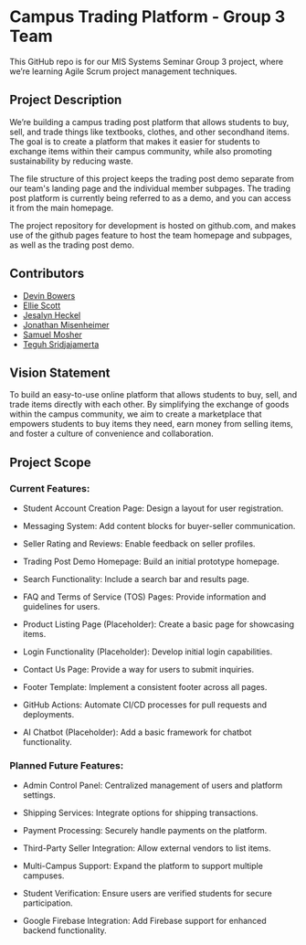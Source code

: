 # Campus Trading Platform - Group 3 Team

This GitHub repo is for our MIS Systems Seminar Group 3 project, where we’re learning Agile Scrum project management techniques.

## Project Description

We’re building a campus trading post platform that allows students to buy, sell, and trade things like textbooks, clothes, and other secondhand items. The goal is to create a platform that makes it easier for students to exchange items within their campus community, while also promoting sustainability by reducing waste.

The file structure of this project keeps the trading post demo separate from our team's landing page and the individual member subpages. The trading post platform is currently being referred to as a demo, and you can access it from the main homepage.

The project repository for development is hosted on github.com, and makes use of the github pages feature to host the team homepage and subpages, as well as the trading post demo. 
## Contributors
- [Devin Bowers](https://mis-group3-project-systemseminar.github.io/campus-trading-platform-group-3-team/team/devin.html)
- [Ellie Scott](https://mis-group3-project-systemseminar.github.io/campus-trading-platform-group-3-team/team/ellie.html)
- [Jesalyn Heckel](https://mis-group3-project-systemseminar.github.io/campus-trading-platform-group-3-team/team/jessalyn.html)
- [Jonathan Misenheimer](https://mis-group3-project-systemseminar.github.io/campus-trading-platform-group-3-team/team/jonathan.html)
- [Samuel Mosher](https://mis-group3-project-systemseminar.github.io/campus-trading-platform-group-3-team/team/sam.html)
- [Teguh Sridjajamerta](https://mis-group3-project-systemseminar.github.io/campus-trading-platform-group-3-team/team/teguh.html)
  
## Vision Statement

To build an easy-to-use online platform that allows students to buy, sell, and trade items directly with each other. By simplifying the exchange of goods within the campus community, we aim to create a marketplace that empowers students to buy items they need, earn money from selling items, and foster a culture of convenience and collaboration.

## Project Scope
### Current Features:

*   Student Account Creation Page: Design a layout for user registration.
    
*   Messaging System: Add content blocks for buyer-seller communication.
    
*   Seller Rating and Reviews: Enable feedback on seller profiles.
    
*   Trading Post Demo Homepage: Build an initial prototype homepage.
    
*   Search Functionality: Include a search bar and results page.
    
*   FAQ and Terms of Service (TOS) Pages: Provide information and guidelines for users.
    
*   Product Listing Page (Placeholder): Create a basic page for showcasing items.
    
*   Login Functionality (Placeholder): Develop initial login capabilities.
    
*   Contact Us Page: Provide a way for users to submit inquiries.
    
*   Footer Template: Implement a consistent footer across all pages.
    
*   GitHub Actions: Automate CI/CD processes for pull requests and deployments.
    
*   AI Chatbot (Placeholder): Add a basic framework for chatbot functionality.
    

### Planned Future Features:

*   Admin Control Panel: Centralized management of users and platform settings.
    
*   Shipping Services: Integrate options for shipping transactions.
    
*   Payment Processing: Securely handle payments on the platform.
    
*   Third-Party Seller Integration: Allow external vendors to list items.
    
*   Multi-Campus Support: Expand the platform to support multiple campuses.
    
*   Student Verification: Ensure users are verified students for secure participation.
    
*   Google Firebase Integration: Add Firebase support for enhanced backend functionality.

